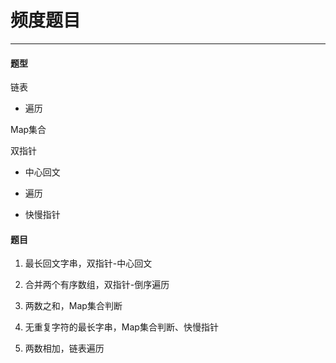 # 频度题目

---

#### 题型

链表

- 遍历

Map集合

双指针

- 中心回文

- 遍历

- 快慢指针

#### 题目

1. 最长回文字串，双指针-中心回文

2. 合并两个有序数组，双指针-倒序遍历

3. 两数之和，Map集合判断

4. 无重复字符的最长字串，Map集合判断、快慢指针

5. 两数相加，链表遍历


